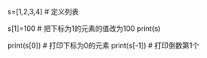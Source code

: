 s=[1,2,3,4]   # 定义列表

s[1]=100   # 把下标为1的元素的值改为100
print(s)

print(s[0]) # 打印下标为0的元素
print(s[-1])  # 打印倒数第1个